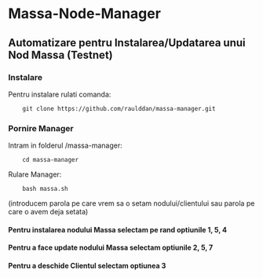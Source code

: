 # Massa-Node-Manager
## Automatizare pentru Instalarea/Updatarea unui Nod Massa (Testnet)

### Instalare

Pentru instalare rulati comanda:
        
        git clone https://github.com/raulddan/massa-manager.git

### Pornire Manager

Intram in folderul /massa-manager:
        
        cd massa-manager
    
Rulare Manager:
        
        bash massa.sh 
(introducem parola pe care vrem sa o setam nodului/clientului sau parola pe care o avem deja setata)

#### Pentru instalarea nodului Massa selectam pe rand optiunile 1, 5, 4

#### Pentru a face update nodului Massa selectam optiunile 2, 5, 7

#### Pentru a deschide Clientul selectam optiunea 3
    
